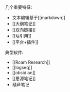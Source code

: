 几个重要特征:
- 文本编辑基于[[markdown]]
- [[大纲笔记]]
- [[双向链接]]
- [[块引用]]
- [[平台+插件]]

典型软件:
- [[Roam Research]]
- [[logseq]]
- [[obsidian]]
- [[思源笔记]]
- 葫芦笔记